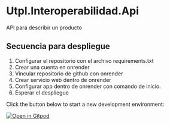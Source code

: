 # Utpl.Interoperabilidad.Api

API para describir un producto

## Secuencia para despliegue
1. Configurar el repositorio con el archivo requirements.txt
2. Crear una cuenta en onrender 
3. Vincular repositorio de github con onrender
4. Crear servicio web dentro de onrender 
5. Configurar app dentro de onrender con comando de inicio.
6. Esperar el despliegue

Click the button below to start a new development environment:

[![Open in Gitpod](https://gitpod.io/button/open-in-gitpod.svg)](https://gitpod.io/#https://github.com/MarTroya3/Utpl.Interoperabilidad.Api.git)
